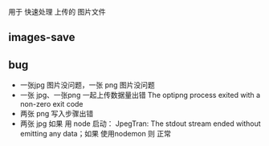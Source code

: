 用于 快速处理 上传的 图片文件
## images-save

## bug
- 一张jpg 图片没问题，一张 png 图片没问题
- 一张 jpg、一张png 一起上传数据量出错 The optipng process exited with a non-zero exit code
- 两张 png 写入步骤出错 
- 两张 jpg 如果 用 node 启动： JpegTran: The stdout stream ended without emitting any data；如果 使用nodemon 则 正常